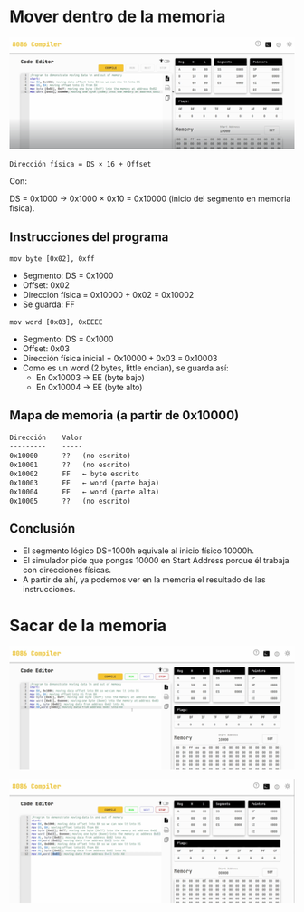 # Mover dentro de la memoria

![mov-in-out-of-memory](capturas/mov-in-out-of-memory.png)

`Dirección física = DS × 16 + Offset`

Con:

DS = 0x1000 → 0x1000 × 0x10 = 0x10000 (inicio del segmento en memoria física).

## Instrucciones del programa
```
mov byte [0x02], 0xff
```
- Segmento: DS = 0x1000
- Offset: 0x02
- Dirección física = 0x10000 + 0x02 = 0x10002
- Se guarda: FF

```
mov word [0x03], 0xEEEE
```
- Segmento: DS = 0x1000
- Offset: 0x03
- Dirección física inicial = 0x10000 + 0x03 = 0x10003
- Como es un word (2 bytes, little endian), se guarda así:
  - En 0x10003 → EE (byte bajo)
  - En 0x10004 → EE (byte alto)

## Mapa de memoria (a partir de 0x10000)
```
Dirección    Valor
---------    -----
0x10000      ??   (no escrito)
0x10001      ??   (no escrito)
0x10002      FF   ← byte escrito
0x10003      EE   ← word (parte baja)
0x10004      EE   ← word (parte alta)
0x10005      ??   (no escrito)
```

## Conclusión
- El segmento lógico DS=1000h equivale al inicio físico 10000h.
- El simulador pide que pongas 10000 en Start Address porque él trabaja con direcciones físicas.
- A partir de ahí, ya podemos ver en la memoria el resultado de las instrucciones.


# Sacar de la memoria
![mov-in-out-of-memory](capturas/mov-in-out-of-memory-2.png)

![mov-in-out-of-memory](capturas/mov-in-out-of-memory-3.png)
